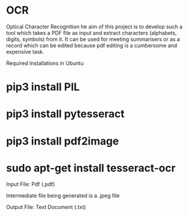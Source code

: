 # OCR
Optical Character Recognition
he aim of this project is to develop such a tool which takes a PDF file as input and extract characters (alphabets, digits, symbols) from it. It can be used for meeting summarisers or as a record which can be edited because pdf editing is a cumbersome and expensive task.

Required Installations in Ubuntu
# pip3 install PIL
# pip3 install pytesseract
# pip3 install pdf2image
# sudo apt-get install tesseract-ocr

Input File:
Pdf (.pdf)

Intermediate file being generated is a .jpeg file

Output File:
Text Document (.txt)

